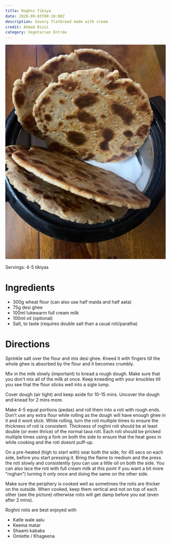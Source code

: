 ```yaml
---
title: Roghni Tikiya
date: 2020-09-03T00:10:00Z
description: Savory flatbread made with cream
credit: Ahmad Rizvi
category: Vegetarian Entrée
---
```

![tikiya](tikiya.jpeg)

Servings: 4-5 tikiyas

# Ingredients
- 300g wheat flour (can also use half maida and half aata)
- 75g desi ghee
- 100ml lukewarm full cream milk
- 100ml oil (optional)
- Salt, to taste (requires double salt than a usual roti/paratha)

# Directions
Sprinkle salt over the flour and mix desi ghee. Kneed it with fingers till the whole ghee is absorbed by the flour and it becomes crumbly.

Mix in the milk slowly (important) to knead a rough dough. Make sure that you don't mix all of the milk at once. Keep kneeding with your knuckles till you see that the flour sticks well into a sigle lump.

Cover dough (air tight) and keep aside for 10-15 mins. Uncover the dough and knead for 2 mins more.

Make 4-5 equal portions (pedas) and roll them into a roti with rough ends. Don't use any extra flour while rolling as the dough will have enough ghee in it and it wont stick. While rolling, turn the roti multiple times to ensure the thickness of roti is consistent. Thickness of roghni roti should be at least double (or even thrice) of the normal tava roti. Each roti should be pricked multiple times using a fork on both the side to ensure that the heat goes in while cooking and the roti doesnt puff-up. 

On a pre-heated (high to start with) sear both the side, for 45 secs on each side, before you start pressing it. Bring the flame to medium and the press the roti slowly and consistently (you can use a little oil on both the side. You can also lace the roti with full cream milk at this point if you want a bit more "roghan") turning it only once and doing the same on the other side.

Make sure the periphery is cooked well as sometimes the rotis are thicker on the outside. When cooked, keep them vertical and not on top of each other (see the picture) otherwise rotis will get damp before you eat (even after 2 mins).

Roghni rotis are best enjoyed with
- Katle wale aalu
- Keema matar
- Shaami kababs
- Omlette / Khageena
